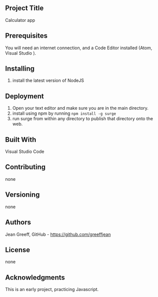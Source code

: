 ## Project Title
Calculator app

## Prerequisites
You will need an internet connection, and a Code Editor installed (Atom, Visual Studio ).

## Installing
1. install the latest version of NodeJS

## Deployment 
1. Open your text editor and make sure you are in the main directory.
2. install using npm by running `npm install -g surge`
2. run surge from within any directory to publish that directory onto the web.

## Built With 
Visual Studio Code


## Contributing
none

## Versioning
none

## Authors
Jean Greeff, GitHub - https://github.com/greeffjean

## License
none

## Acknowledgments
This is an early project, practicing Javascript.

